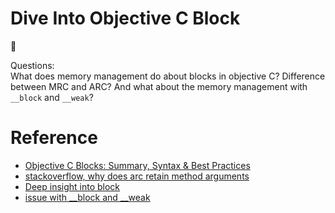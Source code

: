 # Dive Into Objective C Block
:notebook:

Questions:  
What does memory management do about blocks in objective C? Difference between MRC and ARC?
And what about the memory management with `__block` and `__weak`?


# Reference
* [Objective C Blocks: Summary, Syntax & Best Practices](http://amattn.com/p/objective_c_blocks_summary_syntax_best_practices.html)
* [stackoverflow, why does arc retain method arguments](http://stackoverflow.com/questions/10310441/why-does-arc-retain-method-arguments)
* [Deep insight into block](http://tanqisen.github.io/blog/2013/04/19/gcd-block-cycle-retain/)
* [issue with __block and __weak](http://honglu.me/2015/01/06/weak%E4%B8%8Eblock%E5%8C%BA%E5%88%AB/)
